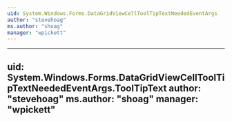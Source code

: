 ```yaml
---
uid: System.Windows.Forms.DataGridViewCellToolTipTextNeededEventArgs
author: "stevehoag"
ms.author: "shoag"
manager: "wpickett"
---
```


---
uid: System.Windows.Forms.DataGridViewCellToolTipTextNeededEventArgs.ToolTipText
author: "stevehoag"
ms.author: "shoag"
manager: "wpickett"
---
